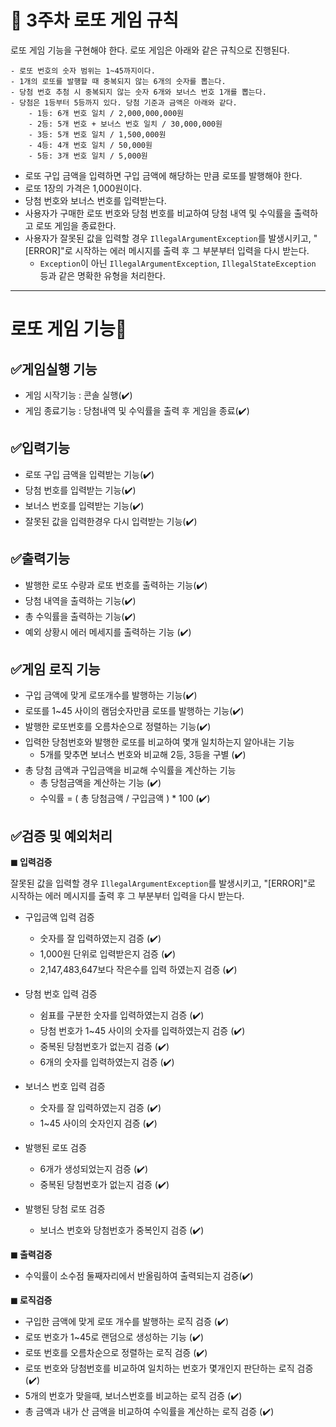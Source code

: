 # 🚀 3주차 로또 게임 규칙

로또 게임 기능을 구현해야 한다. 로또 게임은 아래와 같은 규칙으로 진행된다.

```
- 로또 번호의 숫자 범위는 1~45까지이다.
- 1개의 로또를 발행할 때 중복되지 않는 6개의 숫자를 뽑는다.
- 당첨 번호 추첨 시 중복되지 않는 숫자 6개와 보너스 번호 1개를 뽑는다.
- 당첨은 1등부터 5등까지 있다. 당첨 기준과 금액은 아래와 같다.
    - 1등: 6개 번호 일치 / 2,000,000,000원
    - 2등: 5개 번호 + 보너스 번호 일치 / 30,000,000원
    - 3등: 5개 번호 일치 / 1,500,000원
    - 4등: 4개 번호 일치 / 50,000원
    - 5등: 3개 번호 일치 / 5,000원
```

- 로또 구입 금액을 입력하면 구입 금액에 해당하는 만큼 로또를 발행해야 한다.
- 로또 1장의 가격은 1,000원이다.
- 당첨 번호와 보너스 번호를 입력받는다.
- 사용자가 구매한 로또 번호와 당첨 번호를 비교하여 당첨 내역 및 수익률을 출력하고 로또 게임을 종료한다.
- 사용자가 잘못된 값을 입력할 경우 `IllegalArgumentException`를 발생시키고, "[ERROR]"로 시작하는 에러 메시지를 출력 후 그 부분부터 입력을 다시 받는다.
  - `Exception`이 아닌 `IllegalArgumentException`, `IllegalStateException` 등과 같은 명확한 유형을 처리한다.
---


# 로또 게임  기능📑
## ✅게임실행 기능
- 게임 시작기능 : 콘솔 실행(✔️)
- 게임 종료기능 : 당첨내역 및 수익률을 출력 후 게임을 종료(✔️)

## ✅입력기능
- 로또 구입 금액을 입력받는 기능(✔️)
- 당첨 번호를 입력받는 기능(✔️)
- 보너스 번호를 입력받는 기능(✔️)
- 잘못된 값을 입력한경우 다시 입력받는 기능(✔️)


## ✅출력기능
- 발행한 로또 수량과 로또 번호를 출력하는 기능(✔️)
- 당첨 내역을 출력하는 기능(✔️)
- 총 수익률을 출력하는 기능(✔️)
- 예외 상황시 에러 메세지를 출력하는 기능 (✔️)

## ✅게임 로직 기능
- 구입 금액에 맞게 로또개수를 발행하는 기능(✔️)
- 로또를 1~45 사이의 램덤숫자만큼 로또를 발행하는 기능(✔️)
- 발행한 로또번호를 오름차순으로 정렬하는 기능(✔️)
- 입력한 당첨번호와 발행한 로또를 비교하여 몇개 일치하는지 알아내는 기능
  - 5개를 맞추면 보너스 번호와 비교해 2등, 3등을 구별 (✔️)
- 총 당첨 금액과 구입금액을 비교해 수익률을 계산하는 기능
  - 총 당첨금액을 계산하는 기능 (✔️)
  - 수익률 = ( 총 당첨금액 / 구입금액 ) * 100 (✔️)
## ✅검증 및 예외처리

**◼ 입력검증**

잘못된 값을 입력할 경우 `IllegalArgumentException`를 발생시키고, "[ERROR]"로 시작하는 에러 메시지를 출력 후 그 부분부터 입력을 다시 받는다.
- 구입금액 입력 검증
  - 숫자를 잘 입력하였는지 검증 (✔️)
  - 1,000원 단위로 입력받은지 검증 (✔️)
  - 2,147,483,647보다 작은수를 입력 하였는지 검증 (✔️)
- 당첨 번호 입력 검증
  - 쉼표를 구분한 숫자를 입력하였는지 검증 (✔️)
  - 당첨 번호가 1~45 사이의 숫자를 입력하였는지 검증 (✔️)
  - 중복된 당첨번호가 없는지 검증 (✔️)
  - 6개의 숫자를 입력하였는지 검증 (✔️)
- 보너스 번호 입력 검증
  - 숫자를 잘 입력하였는지 검증 (✔️)
  - 1~45 사이의 숫자인지 검증 (✔️)

- 발행된 로또 검증
  - 6개가 생성되었는지 검증 (✔️)
  - 중복된 당첨번호가 없는지 검증 (✔️)


- 발행된 당첨 로또 검증
  - 보너스 번호와 당첨번호가 중복인지 검증 (✔️)

**◼ 출력검증**
- 수익률이 소수점 둘째자리에서 반올림하여 출력되는지 검증(✔️)

**◼ 로직검증**
- 구입한 금액에 맞게 로또 개수를 발행하는 로직 검증 (✔️)
- 로또 번호가 1~45로 랜덤으로 생성하는 기능  (✔️)
- 로또 번호를 오름차순으로 정렬하는 로직 검증  (✔️)
- 로또 번호와 당첨번호를 비교하여 일치하는 번호가 몇개인지 판단하는 로직 검증 (✔️)
- 5개의 번호가 맞을때, 보너스번호를 비교하는 로직 검증 (✔️)
- 총 금액과 내가 산 금액을 비교하여 수익률을 계산하는 로직 검증 (✔️)